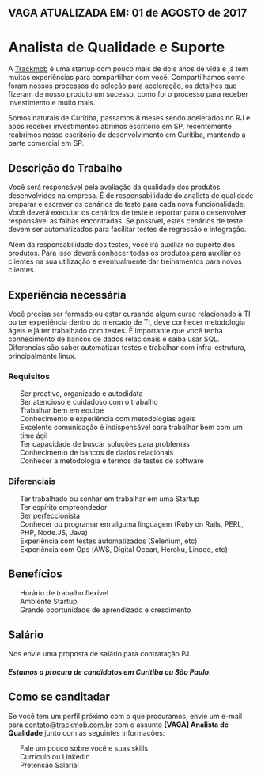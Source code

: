 <h2> VAGA ATUALIZADA EM: 01 de AGOSTO de 2017 </h2>
<h1>
<a id="user-content-developer-ruby" class="anchor" href="#analista-qa" aria-hidden="true"><span class="octicon octicon-link"></span></a>Analista de Qualidade e Suporte</h1>

<p>A <a href="https://github.com/Trackmob/vagas/blob/gh-pages/about-trackmob.md">Trackmob</a>  é uma startup com pouco mais de dois anos de vida e já tem muitas experiências para compartilhar com você. Compartilhamos como foram nossos processos de seleção para aceleração, os detalhes que fizeram de nosso produto um sucesso, como foi o processo para receber investimento e muito mais. 

Somos naturais de Curitiba, passamos 8 meses sendo acelerados no RJ e após receber investimentos abrimos escritório em SP, recentemente reabrimos nosso escritório de desenvolvimento em Curitiba, mantendo a parte comercial em SP.</p>

<h2>
<a id="user-content-experiência-necessária" class="anchor" href="#descricao-trabalho" aria-hidden="true"><span class="octicon octicon-link"></span></a>Descrição do Trabalho</h2>
<p>Você será responsável pela avaliação da qualidade dos produtos desenvolvidos na empresa. É de responsabilidade do analista de qualidade preparar e escrever os cenários de teste para cada nova funcionalidade. Você deverá executar os cenários de teste e reportar para o desenvolver responsável as falhas encontradas. Se possível, estes cenários de teste devem ser automatizados para facilitar testes de regressão e integração.</p>
<p>Além da responsabilidade dos testes, você irá auxiliar no suporte dos produtos. Para isso deverá conhecer todas os produtos para auxiliar os clientes na sua utilização e eventualmente  dar treinamentos para novos clientes.</p>

<h2>
<a id="user-content-experiência-necessária" class="anchor" href="#experi%C3%AAncia-necess%C3%A1ria" aria-hidden="true"><span class="octicon octicon-link"></span></a>Experiência necessária</h2>
<p>Você precisa ser formado ou estar cursando algum curso relacionado à TI ou ter experiência dentro do mercado de TI, deve conhecer metodologia ágeis e já ter trabalhado com testes. É importante que você tenha conhecimento de bancos de dados relacionais e saiba usar SQL. Diferencias são saber automatizar testes e trabalhar com infra-estrutura, principalmente linux. </p>
<h3>
<a id="user-content-requisitos" class="anchor" href="#requisitos" aria-hidden="true"><span class="octicon octicon-link"></span></a>Requisitos</h3>

<ul class="task-list">
  <li>Ser proativo, organizado e autodidata</li>
  <li>Ser atencioso e cuidadoso com o trabalho</li>
  <li>Trabalhar bem em equipe</li>
  <li>Conhecimento e experiência com metodologias ágeis</li>
  <li>Excelente comunicação é indispensável para trabalhar bem com um time ágil</li>
  <li>Ter capacidade de buscar soluções para problemas</li>
  <li>Conhecimento de bancos de dados relacionais</li>
  <li>Conhecer a metodologia e termos de testes de software</li>
</ul>
<h3>
<a id="user-content-diferenciais" class="anchor" href="#diferenciais" aria-hidden="true"><span class="octicon octicon-link"></span></a>Diferenciais</h3>

<ul class="task-list">
  <li>Ter trabalhado ou sonhar em trabalhar em uma Startup</li>
  <li>Ter espírito empreendedor</li>
  <li>Ser perfeccionista</li>
  <li>Conhecer ou programar em alguma linguagem (Ruby on Rails, PERL, PHP, Node.JS, Java)</li>
  <li>Experiência com testes automatizados (Selenium, etc)</li>
  <li>Experiência com Ops (AWS, Digital Ocean, Heroku, Linode, etc)</li>
</ul>

<h2>
<a id="user-content-benefícios" class="anchor" href="#benef%C3%ADcios" aria-hidden="true"><span class="octicon octicon-link"></span></a>Benefícios</h2>

<ul class="task-list">
  <li>Horário de trabalho flexível</li>
  <li>Ambiente Startup</li>
  <li>Grande oportunidade de aprendizado e crescimento</li>
</ul>

<h2>
<a id="user-content-salarios" class="anchor" href="#salarios" aria-hidden="true"><span class="octicon octicon-link"></span></a>Salário</h2>
Nos envie uma proposta de salário para contratação PJ.

<h5>Estamos a procura de candidatos em Curitiba ou São Paulo.</h5>

<h2>
<a id="user-content-como-se-canditadar" class="anchor" href="#como-se-canditadar" aria-hidden="true"><span class="octicon octicon-link"></span></a>Como se canditadar</h2>

<p>Se você tem um perfil próximo com o que procuramos, envie um e-mail para <a href="mailto:contato@trackmob.com.br">contato@trackmob.com.br</a> com o assunto <strong>[VAGA] Analista de Qualidade</strong> junto com as seguintes informações:</p>

<ul class="task-list">
<li>Fale um pouco sobre você e suas skills</li>
<li>Currículo ou LinkedIn</li>
<li>Pretensão Salarial</li>
</ul>
